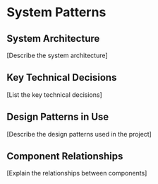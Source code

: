 # System Patterns

## System Architecture

[Describe the system architecture]

## Key Technical Decisions

[List the key technical decisions]

## Design Patterns in Use

[Describe the design patterns used in the project]

## Component Relationships

[Explain the relationships between components]
